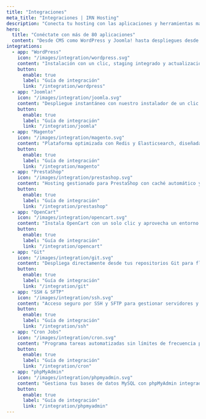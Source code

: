 ```yaml
---
title: "Integraciones"
meta_title: "Integraciones | IRN Hosting"
description: "Conecta tu hosting con las aplicaciones y herramientas más populares para potenciar tu sitio."
hero:
  title: "Conéctate con más de 80 aplicaciones"
  content: "Desde CMS como WordPress y Joomla! hasta despliegues desde Git, IRN Hosting se integra con las herramientas que ya usas."
integrations:
  - app: "WordPress"
    icon: "/images/integration/wordpress.svg"
    content: "Instalación con un clic, staging integrado y actualizaciones automáticas de núcleo, temas y plugins."
    button:
      enable: true
      label: "Guía de integración"
      link: "/integration/wordpress"
  - app: "Joomla!"
    icon: "/images/integration/joomla.svg"
    content: "Despliegue instantáneo con nuestro instalador de un clic y gestión de extensiones desde StackCP."
    button:
      enable: true
      label: "Guía de integración"
      link: "/integration/joomla"
  - app: "Magento"
    icon: "/images/integration/magento.svg"
    content: "Plataforma optimizada con Redis y Elasticsearch, diseñada para e-commerce de alto rendimiento."
    button:
      enable: true
      label: "Guía de integración"
      link: "/integration/magento"
  - app: "PrestaShop"
    icon: "/images/integration/prestashop.svg"
    content: "Hosting gestionado para PrestaShop con caché automático y CDN global gratuito."
    button:
      enable: true
      label: "Guía de integración"
      link: "/integration/prestashop"
  - app: "OpenCart"
    icon: "/images/integration/opencart.svg"
    content: "Instala OpenCart con un solo clic y aprovecha un entorno optimizado para tiendas pequeñas y medianas."
    button:
      enable: true
      label: "Guía de integración"
      link: "/integration/opencart"
  - app: "Git"
    icon: "/images/integration/git.svg"
    content: "Despliega directamente desde tus repositorios Git para flujos CI/CD de forma sencilla."
    button:
      enable: true
      label: "Guía de integración"
      link: "/integration/git"
  - app: "SSH & SFTP"
    icon: "/images/integration/ssh.svg"
    content: "Acceso seguro por SSH y SFTP para gestionar servidores y transferir archivos de forma confiable."
    button:
      enable: true
      label: "Guía de integración"
      link: "/integration/ssh"
  - app: "Cron Jobs"
    icon: "/images/integration/cron.svg"
    content: "Programa tareas automatizadas sin límites de frecuencia para mantener tu sitio optimizado."
    button:
      enable: true
      label: "Guía de integración"
      link: "/integration/cron"
  - app: "phpMyAdmin"
    icon: "/images/integration/phpmyadmin.svg"
    content: "Gestiona tus bases de datos MySQL con phpMyAdmin integrado o mediante conexiones remotas seguras."
    button:
      enable: true
      label: "Guía de integración"
      link: "/integration/phpmyadmin"
---
```

